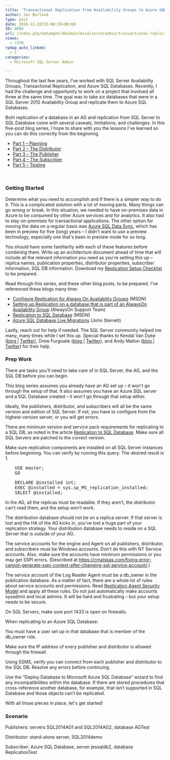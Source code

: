 ```yaml
---
title: 'Transactional Replication from Availability Groups to Azure SQL Database: Part 1 – Planning'
author: Jes Borland
type: post
date: 2016-12-26T15:00:35+00:00
ID: 4896
url: /index.php/datamgmt/dbadmin/mssqlserveradmin/transactional-replication-in-availability-groups-to-azure-sql-database-part-1-planning/
views:
  - 7370
rp4wp_auto_linked:
  - 1
categories:
  - Microsoft SQL Server Admin

---
```

Throughout the last few years, I've worked with SQL Server Availability Groups, Transactional Replication, and Azure SQL Databases. Recently, I had the challenge and opportunity to work on a project that involved all three at the same time. The goal was to take six databases that were in a SQL Server 2012 Availability Group and replicate them to Azure SQL Databases.

Both replication of a database in an AG and replication from SQL Server to SQL Database come with several caveats, limitations, and challenges. In this five-post blog series, I hope to share with you the lessons I've learned so you can do this correctly from the beginning.

  * <a href="/?p=4896" target="_blank">Part 1 &#8211; Planning</a>
  * <a href="/?p=4906" target="_blank">Part 2 &#8211; The Distributor</a>
  * <a href="/?p=4923" target="_blank">Part 3 &#8211; The Publisher</a>
  * <a href="/?p=4945" target="_blank">Part 4 &#8211; The Subscriber</a>
  * <a href="/?p=4960" target="_blank">Part 5 &#8211; Testing</a>

&nbsp;

### Getting Started

Determine what you need to accomplish and if there is a simpler way to do it. This is a complicated solution with a lot of moving parts. Many things can go wrong or break. In this situation, we needed to have on-premises data in Azure to be consumed by other Azure services and for analytics. It also had to stay on-premises for transactional applications. The other option for moving the data on a regular basis was <a href="https://docs.microsoft.com/en-us/azure/sql-database/sql-database-get-started-sql-data-sync" target="_blank">Azure SQL Data Sync</a>, which has been in preview for five (long) years &#8211; I didn't want to use a preview technology, especially one that's been in preview mode for so long.

You should have some familiarity with each of these features before combining them. Write up an architecture document ahead of time that will include all the relevant information you need as you're setting this up &#8211; replica names, publication properties, distributor properties, subscriber information, SQL DB information. Download my <a href="/?p=4899" target="_blank">Replication Setup Checklist</a> to be prepared.

Read through this series, and these other blog posts, to be prepared. I've referenced these blogs many time:

  * <a href="https://msdn.microsoft.com/en-us/library/hh710046.aspx" target="_blank">Configure Replication for Always On Availability Groups</a> (MSDN)
  * <a href="https://blogs.msdn.microsoft.com/alwaysonpro/2014/01/30/setting-up-replication-on-a-database-that-is-part-of-an-alwayson-availability-group/" target="_blank">Setting up Replication on a database that is part of an AlwaysOn Availability Group</a> (AlwaysOn Support Team)
  * <a href="https://msdn.microsoft.com/en-us/library/mt589530.aspx" target="_blank">Replication to SQL Database</a> (MSDN)
  * <a href="http://johnsterrett.com/2016/07/26/azure-sql-database-live-migrations/" target="_blank">Azure SQL Database Live Migrations</a> (John Sterrett)

Lastly, reach out for help if needed. The SQL Server community helped me many, many times while I set this up. Special thanks to Kendal Van Dyke (<a href="http://www.kendalvandyke.com/" target="_blank">blog </a>| <a href="https://twitter.com/SQLDBA" target="_blank">Twitter</a>), Drew Furgiuele (<a href="http://port1433.com/" target="_blank">blog </a>| <a href="https://twitter.com/Pittfurg" target="_blank">Twitter</a>), and Andy Mallon (<a href="https://www.am2.co/" target="_blank">blog </a>| <a href="https://twitter.com/AMtwo" target="_blank">Twitter</a>) for their help.

### Prep Work

There are tasks you'll need to take care of in SQL Server, the AG, and the SQL DB before you can begin.

This blog series assumes you already have an AG set up &#8211; it won't go through the setup of that. It also assumes you have an Azure SQL server and a SQL Database created &#8211; it won't go through that setup either.

Ideally, the publishers, distributor, and subscribers will all be the same version and edition of SQL Server. If not, you have to configure from the highest-version server, or you will get errors.

There are minimum version and service pack requirements for replicating to a SQL DB, as noted in the article <a href="https://msdn.microsoft.com/en-us/library/mt589530.aspx" target="_blank">Replication to SQL Database</a>. Make sure all SQL Servers are patched to the correct version.

Make sure replication components are installed on all SQL Server instances before beginning. You can verify by running this query. The desired result is 1.

<pre style="padding-left: 30px">USE master;
GO</pre>

<pre style="padding-left: 30px">DECLARE @installed int;
EXEC @installed = sys.sp_MS_replication_installed;
SELECT @installed;</pre>

In the AG, all the replicas must be readable. If they aren’t, the distributor can’t read them, and the setup won’t work.

The distribution database should not be on a replica server. If that server is lost and the HA of the AG kicks in, you’ve lost a huge part of your replication strategy. Your distribution database needs to reside on a SQL Server that is outside of your AG.

The service accounts for the engine and Agent on all publishers, distributor, and subscribers must be Windows accounts. Don’t do this with NT Service accounts. Also, make sure the accounts have minimum permissions or you may get SSPI errors. (Described at <https://cmatskas.com/fixing-error-cannot-generate-sspi-context-after-changing-sql-service-account/>.)

The service account of the Log Reader Agent must be a db_owner in the publication database. As a matter of fact, there are a whole lot of rules about service accounts and permissions. Read <a href="https://msdn.microsoft.com/en-us/library/ms151227.aspx" target="_blank">Replication Agent Security Model</a> and apply all these rules. Do not just automatically make accounts sysadmin and local admins. It will be hard and frustrating &#8211; but your setup needs to be secure.

On SQL Servers, make sure port 1433 is open on firewalls.

When replicating to an Azure SQL Database:

You must have a user set up in that database that is member of the db_owner role.

Make sure the IP address of every publisher and distributor is allowed through the firewall.

Using SSMS, verify you can connect from each publisher and distributor to the SQL DB. Resolve any errors before continuing.

Use the “Deploy Database to Microsoft Azure SQL Database” wizard to find any incompatibilities within the database. If there are stored procedures that cross-reference another database, for example, that isn’t supported in SQL Database and those objects can’t be replicated.

With all those pieces in place, let's get started!

### Scenario

Publishers: servers SQL2014AG1 and SQL2014AG2, database AGTest

Distributor: stand-alone server, SQL2014demo

Subscriber: Azure SQL Database, server jessqldb2, database ReplicationTest